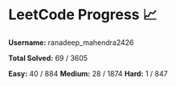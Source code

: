 # LeetCode Progress 📈
**Username:** ranadeep_mahendra2426

**Total Solved:** 69 / 3605

**Easy:** 40 / 884
**Medium:** 28 / 1874
**Hard:** 1 / 847
